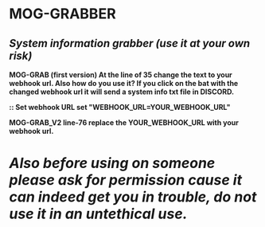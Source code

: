 # MOG-GRABBER
## *System information grabber (use it at your own risk)*

**MOG-GRAB (first version) At the line of 35 change the text to your webhook url. Also how do you use it? If you click on the bat with the changed webhook url it will send a system info txt file in DISCORD.**

**:: Set webhook URL
set "WEBHOOK_URL=YOUR_WEBHOOK_URL"**

**MOG-GRAB_V2 line-76 replace the YOUR_WEBHOOK_URL with your webhook url.**

# _Also before using on someone please ask for permission cause it can indeed get you in trouble, do not use it in an untethical use._
